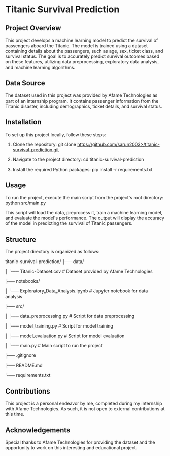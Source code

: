 # Titanic Survival Prediction

## Project Overview
This project develops a machine learning model to predict the survival of passengers aboard the Titanic. The model is trained using a dataset containing details about the passengers, such as age, sex, ticket class, and survival status. The goal is to accurately predict survival outcomes based on these features, utilizing data preprocessing, exploratory data analysis, and machine learning algorithms.

## Data Source
The dataset used in this project was provided by Afame Technologies as part of an internship program. It contains passenger information from the Titanic disaster, including demographics, ticket details, and survival status.

## Installation
To set up this project locally, follow these steps:

1. Clone the repository:
   git clone https://github.com/sarun2003>/titanic-survival-prediction.git
   
2. Navigate to the project directory:
   cd titanic-survival-prediction

3. Install the required Python packages:
   pip install -r requirements.txt

## Usage
To run the project, execute the main script from the project's root directory:
python src/main.py

This script will load the data, preprocess it, train a machine learning model, and evaluate the model's performance. The output will display the accuracy of the model in predicting the survival of Titanic passengers.

## Structure
The project directory is organized as follows:

titanic-survival-prediction/
├── data/

│ └── Titanic-Dataset.csv # Dataset provided by Afame Technologies

├── notebooks/

│ └── Exploratory_Data_Analysis.ipynb # Jupyter notebook for data analysis

├── src/

│ ├── data_preprocessing.py # Script for data preprocessing

│ ├── model_training.py # Script for model training

│ ├── model_evaluation.py # Script for model evaluation

│ └── main.py # Main script to run the project

├── .gitignore

├── README.md

└── requirements.txt

## Contributions
This project is a personal endeavor by me, completed during my internship with Afame Technologies. As such, it is not open to external contributions at this time.

## Acknowledgements
Special thanks to Afame Technologies for providing the dataset and the opportunity to work on this interesting and educational project.


